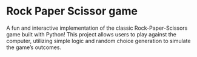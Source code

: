 # Rock Paper Scissor game
A fun and interactive implementation of the classic Rock-Paper-Scissors game built with Python! This project allows users to play against the computer, utilizing simple logic and random choice generation to simulate the game’s outcomes.
